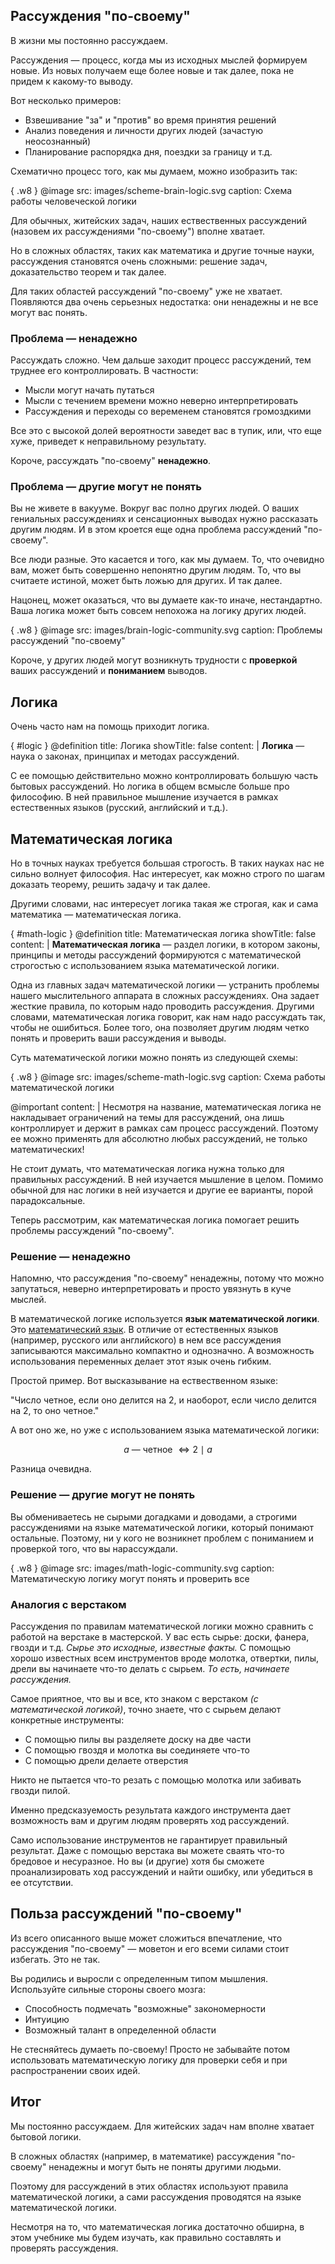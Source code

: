 ## Рассуждения "по-своему"

В жизни мы постоянно рассуждаем.

Рассуждения — процесс, когда мы из исходных мыслей формируем новые. Из новых получаем еще более новые и так далее, пока не придем к какому-то выводу.

Вот несколько примеров:

* Взвешивание "за" и "против" во время принятия решений
* Анализ поведения и личности других людей (зачастую неосознанный) 
* Планирование распорядка дня, поездки за границу и т.д.

Схематично процесс того, как мы думаем, можно изобразить так:

{ .w8 }
@image
    src: images/scheme-brain-logic.svg
    caption: Схема работы человеческой логики

Для обычных, житейских задач, наших ествественных рассуждений (назовем их рассуждениями "по-своему") вполне хватает.

Но в сложных областях, таких как математика и другие точные науки, рассуждения становятся очень сложными: решение задач, доказательство теорем и так далее.

Для таких областей рассуждений "по-своему" уже не хватает. Появляются два очень серьезных недостатка: они ненадежны и не все могут вас понять.

### Проблема — ненадежно

Рассуждать сложно. Чем дальше заходит процесс рассуждений, тем труднее его контроллировать. В частности:

* Мысли могут начать путаться
* Мысли с течением времени можно неверно интерпретировать
* Рассуждения и переходы со веременем становятся громоздкими

Все это с высокой долей вероятности заведет вас в тупик, или, что еще хуже, приведет к неправильному результату.

Короче, рассуждать "по-своему" **ненадежно**.

### Проблема — другие могут не понять

Вы не живете в вакууме. Вокруг вас полно других людей. О ваших гениальных рассуждениях и сенсационных выводах нужно рассказать другим людям. И в этом кроется еще одна проблема рассуждений "по-своему".

Все люди разные. Это касается и того, как мы думаем. То, что очевидно вам, может быть совершенно непонятно другим людям. То, что вы считаете истиной, может быть ложью для других. И так далее.

Нацонец, может оказаться, что вы думаете как-то иначе, нестандартно. Ваша логика может быть совсем непохожа на логику других людей.

{ .w8 }
@image
    src: images/brain-logic-community.svg
    caption: Проблемы рассуждений "по-своему"

Короче, у других людей могут возникнуть трудности с **проверкой** ваших рассуждений и **пониманием** выводов.

## Логика

Очень часто нам на помощь приходит логика.

{ #logic }
@definition
    title: Логика
    showTitle: false
    content: |
        **Логика** — наука о законах, принципах и методах рассуждений.

С ее помощью действительно можно контроллировать большую часть бытовых рассуждений.
Но логика в общем всмысле больше про философию. В ней правильное мышление изучается в рамках естественных языков (русский, английский и т.д.).

## Математическая логика

Но в точных науках требуется большая строгость. В таких науках нас не сильно волнует философия.
Нас интересует, как можно строго по шагам доказать теорему, решить задачу и так далее.

Другими словами, нас интересует логика такая же строгая, как и сама математика — математическая логика.

{ #math-logic }
@definition
    title: Математическая логика
    showTitle: false
    content: |
        **Математическая логика** — раздел логики, в котором законы, принципы и методы рассуждений формируются с математической строгостью с использованием языка математической логики.

Одна из главных задач математической логики — устранить проблемы нашего мыслительного аппарата в сложных рассуждениях. Она задает жесткие правила, по которым надо проводить рассуждения.
Другими словами, математическая логика говорит, как нам надо рассуждать так, чтобы не ошибиться.
Более того, она позволяет другим людям четко понять и проверить ваши рассуждения и выводы.

Суть математической логики можно понять из следующей схемы:

{ .w8 }
@image
    src: images/scheme-math-logic.svg
    caption: Схема работы математической логики

@important
    content: |
        Несмотря на название, математическая логика не накладывает ограничений на темы для рассуждений, она лишь контроллирует и держит в рамках сам процесс рассуждений. Поэтому ее можно применять для абсолютно любых рассуждений, не только математических!

Не стоит думать, что математическая логика нужна только для правильных рассуждений.
В ней изучается мышление в целом.
Помимо обычной для нас логики в ней изучается и другие ее варианты, порой парадоксальные.

Теперь рассмотрим, как математическая логика помогает решить проблемы рассуждений "по-своему".

### Решение — ненадежно

Напомню, что рассуждения "по-своему" ненадежны, потому что можно запутаться, неверно интерпретировать и просто увязнуть в куче мыслей.

В математической логике используется **язык математической логики**. Это [математический язык](@article/lang-of-math/math-lang/d:math-lang).
В отличие от естественных языков (например, русского или английского) в нем все рассуждения записываются максимально компактно и однозначно.
А возможность использования переменных делает этот язык очень гибким.

Простой пример. Вот высказывание на ествественном языке:

"Число четное, если оно делится на $2$, и наоборот, если число делится на $2$, то оно четное."

А вот оно же, но уже с использованием языка математической логики:

$$ a \text{ — четное } \Leftrightarrow 2 \mid a $$

Разница очевидна.

### Решение — другие могут не понять

Вы обмениваетесь не сырыми догадками и доводами, а строгими рассуждениями на языке математической логики, который понимают остальные. Поэтому, ни у кого не возникнет проблем с пониманием и проверкой того, что вы нарассуждали.

{ .w8 }
@image
    src: images/math-logic-community.svg
    caption: Математическую логику могут понять и проверить все

### Аналогия с верстаком

Рассуждения по правилам математической логики можно сравнить с работой на верстаке в мастерской. У вас есть сырье: доски, фанера, гвозди и т.д. *Сырье это исходные, известные факты.* С помощью хорошо известных всем инструментов вроде молотка, отвертки, пилы, дрели вы начинаете что-то делать с сырьем. *То есть, начинаете рассуждения.*

Самое приятное, что вы и все, кто знаком с верстаком *(с математической логикой)*, точно знаете, что с сырьем делают конкретные инструменты:

* С помощью пилы вы разделяете доску на две части
* С помощью гвоздя и молотка вы соединяете что-то
* С помощью дрели делаете отверстия

Никто не пытается что-то резать с помощью молотка или забивать гвозди пилой.

Именно предсказуемость результата каждого инструмента дает возможность вам и другим людям проверять ход рассуждений.

Само использование инструментов не гарантирует правильный результат. Даже с помощью верстака вы можете сваять что-то бредовое и несуразное. Но вы (и другие) хотя бы сможете проанализировать ход рассуждений и найти ошибку, или убедиться в ее отсутствии.

## Польза рассуждений "по-своему"

Из всего описанного выше может сложиться впечатление, что рассуждения "по-своему" — моветон и его всеми силами стоит избегать. Это не так.

Вы родились и выросли с определенным типом мышления. Используйте сильные стороны своего мозга:

* Способность подмечать "возможные" закономерности
* Интуицию
* Возможный талант в определенной области

Не стесняйтесь думаеть по-своему! Просто не забывайте потом использовать математическую логику для проверки себя и при распространении своих идей.

## Итог

Мы постоянно рассуждаем.
Для житейских задач нам вполне хватает бытовой логики.

В сложных областях (например, в математике) рассуждения "по-своему" ненадежны и могут быть не поняты другими людьми.

Поэтому для рассуждений в этих областях используют правила математической логики, а сами рассуждения проводятся на языке математической логики.

Несмотря на то, что математическая логика достаточно обширна, в этом учебнике мы будем изучать, как правильно составлять и проверять рассуждения.